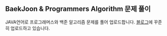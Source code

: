 

## **BaekJoon & Programmers Algorithm 문제 풀이**
JAVA언어로 프로그래머스와 백준 알고리즘 문제를 풀어 업로드합니다.
[블로그](https://blog.naver.com/wintersnow3)에 꾸준히 업로드하고 있습니다.
